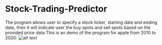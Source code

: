 # Stock-Trading-Predictor
The program allows user to specify a stock ticker, starting date and ending date, then it will indicate user the buy spots and sell spots based on the provided price data
This is an demo of the program for apple from 2010 to 2020:
![alt text](stockdemo.png)

